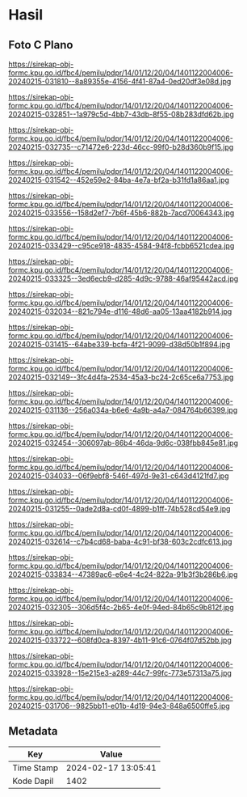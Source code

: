 # Hasil

## Foto C Plano

https://sirekap-obj-formc.kpu.go.id/fbc4/pemilu/pdpr/14/01/12/20/04/1401122004006-20240215-031810--8a89355e-4156-4f41-87a4-0ed20df3e08d.jpg

https://sirekap-obj-formc.kpu.go.id/fbc4/pemilu/pdpr/14/01/12/20/04/1401122004006-20240215-032851--1a979c5d-4bb7-43db-8f55-08b283dfd62b.jpg

https://sirekap-obj-formc.kpu.go.id/fbc4/pemilu/pdpr/14/01/12/20/04/1401122004006-20240215-032735--c71472e6-223d-46cc-99f0-b28d360b9f15.jpg

https://sirekap-obj-formc.kpu.go.id/fbc4/pemilu/pdpr/14/01/12/20/04/1401122004006-20240215-031542--452e59e2-84ba-4e7a-bf2a-b31fd1a86aa1.jpg

https://sirekap-obj-formc.kpu.go.id/fbc4/pemilu/pdpr/14/01/12/20/04/1401122004006-20240215-033556--158d2ef7-7b6f-45b6-882b-7acd70064343.jpg

https://sirekap-obj-formc.kpu.go.id/fbc4/pemilu/pdpr/14/01/12/20/04/1401122004006-20240215-033429--c95ce918-4835-4584-94f8-fcbb6521cdea.jpg

https://sirekap-obj-formc.kpu.go.id/fbc4/pemilu/pdpr/14/01/12/20/04/1401122004006-20240215-033325--3ed6ecb9-d285-4d9c-9788-46af95442acd.jpg

https://sirekap-obj-formc.kpu.go.id/fbc4/pemilu/pdpr/14/01/12/20/04/1401122004006-20240215-032034--821c794e-d116-48d6-aa05-13aa4182b914.jpg

https://sirekap-obj-formc.kpu.go.id/fbc4/pemilu/pdpr/14/01/12/20/04/1401122004006-20240215-031415--64abe339-bcfa-4f21-9099-d38d50b1f894.jpg

https://sirekap-obj-formc.kpu.go.id/fbc4/pemilu/pdpr/14/01/12/20/04/1401122004006-20240215-032149--3fc4d4fa-2534-45a3-bc24-2c65ce6a7753.jpg

https://sirekap-obj-formc.kpu.go.id/fbc4/pemilu/pdpr/14/01/12/20/04/1401122004006-20240215-031136--256a034a-b6e6-4a9b-a4a7-084764b66399.jpg

https://sirekap-obj-formc.kpu.go.id/fbc4/pemilu/pdpr/14/01/12/20/04/1401122004006-20240215-032454--306097ab-86b4-46da-9d6c-038fbb845e81.jpg

https://sirekap-obj-formc.kpu.go.id/fbc4/pemilu/pdpr/14/01/12/20/04/1401122004006-20240215-034033--06f9ebf8-546f-497d-9e31-c643d4121fd7.jpg

https://sirekap-obj-formc.kpu.go.id/fbc4/pemilu/pdpr/14/01/12/20/04/1401122004006-20240215-031255--0ade2d8a-cd0f-4899-b1ff-74b528cd54e9.jpg

https://sirekap-obj-formc.kpu.go.id/fbc4/pemilu/pdpr/14/01/12/20/04/1401122004006-20240215-032614--c7b4cd68-baba-4c91-bf38-603c2cdfc613.jpg

https://sirekap-obj-formc.kpu.go.id/fbc4/pemilu/pdpr/14/01/12/20/04/1401122004006-20240215-033834--47389ac6-e6e4-4c24-822a-91b3f3b286b6.jpg

https://sirekap-obj-formc.kpu.go.id/fbc4/pemilu/pdpr/14/01/12/20/04/1401122004006-20240215-032305--306d5f4c-2b65-4e0f-94ed-84b65c9b812f.jpg

https://sirekap-obj-formc.kpu.go.id/fbc4/pemilu/pdpr/14/01/12/20/04/1401122004006-20240215-033722--608fd0ca-8397-4b11-91c6-0764f07d52bb.jpg

https://sirekap-obj-formc.kpu.go.id/fbc4/pemilu/pdpr/14/01/12/20/04/1401122004006-20240215-033928--15e215e3-a289-44c7-99fc-773e57313a75.jpg

https://sirekap-obj-formc.kpu.go.id/fbc4/pemilu/pdpr/14/01/12/20/04/1401122004006-20240215-031706--9825bb11-e01b-4d19-94e3-848a6500ffe5.jpg


## Metadata

| Key        | Value               |
| ---------- | ------------------- |
| Time Stamp | 2024-02-17 13:05:41 |
| Kode Dapil | 1402                |



